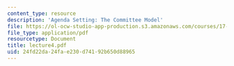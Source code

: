 ```yaml
---
content_type: resource
description: 'Agenda Setting: The Committee Model'
file: https://ol-ocw-studio-app-production.s3.amazonaws.com/courses/17-20-introduction-to-the-american-political-process-spring-2004/24fd22da24fae230d74192b650d88965_lecture4.pdf
file_type: application/pdf
resourcetype: Document
title: lecture4.pdf
uid: 24fd22da-24fa-e230-d741-92b650d88965
---
```

